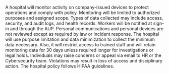   A hospital will monitor activity on company-issued devices to protect operations and comply with policy. Monitoring will be limited to authorized purposes and assigned scope. Types of data collected may include access, security, and audit logs, and health records. Workers will be notified at sign-in and through the AUP. Personal communications and personal devices are not reviewed except as required by law or incident response.
  The hospital will use purpose limitation and data minimization to collect the minimum data necessary. Also, it will restrict access to trained staff and will retain monitoring data for 30 days unless required longer for investigations or legal holds. Individuals may raise concerns or appeal via email to HR or the Cybersecurity team. Violations may result in loss of access and disciplinary action. The hospital policy follows HIPAA guidelines.
